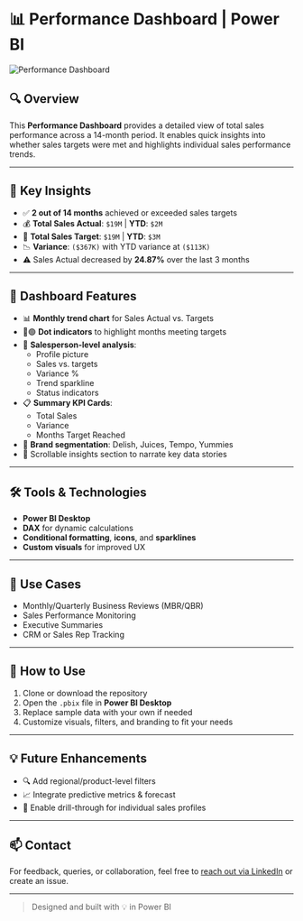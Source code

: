 # 📊 Performance Dashboard | Power BI

![Performance Dashboard](./path-to-your-image.png) <!-- Replace with actual image path or GitHub image link -->

## 🔍 Overview

This **Performance Dashboard** provides a detailed view of total sales performance across a 14-month period. It enables quick insights into whether sales targets were met and highlights individual sales performance trends.

---

## 📌 Key Insights

- ✅ **2 out of 14 months** achieved or exceeded sales targets
- 💰 **Total Sales Actual**: `$19M` | **YTD**: `$2M`
- 🎯 **Total Sales Target**: `$19M` | **YTD**: `$3M`
- 📉 **Variance**: `($367K)` with YTD variance at `($113K)`
- ⚠️ Sales Actual decreased by **24.87%** over the last 3 months

---

## 🧩 Dashboard Features

- 📊 **Monthly trend chart** for Sales Actual vs. Targets
- 🔴🟢 **Dot indicators** to highlight months meeting targets
- 👤 **Salesperson-level analysis**:
  - Profile picture
  - Sales vs. targets
  - Variance %
  - Trend sparkline
  - Status indicators
- 📋 **Summary KPI Cards**:
  - Total Sales
  - Variance
  - Months Target Reached
- 📌 **Brand segmentation**: Delish, Juices, Tempo, Yummies
- 📝 Scrollable insights section to narrate key data stories

---

## 🛠️ Tools & Technologies

- **Power BI Desktop**
- **DAX** for dynamic calculations
- **Conditional formatting**, **icons**, and **sparklines**
- **Custom visuals** for improved UX

---

## 🚀 Use Cases

- Monthly/Quarterly Business Reviews (MBR/QBR)
- Sales Performance Monitoring
- Executive Summaries
- CRM or Sales Rep Tracking

---

## 📁 How to Use

1. Clone or download the repository
2. Open the `.pbix` file in **Power BI Desktop**
3. Replace sample data with your own if needed
4. Customize visuals, filters, and branding to fit your needs

---

## 💡 Future Enhancements

- 🔍 Add regional/product-level filters
- 📈 Integrate predictive metrics & forecast
- 🔄 Enable drill-through for individual sales profiles

---

## 📫 Contact

For feedback, queries, or collaboration, feel free to [reach out via LinkedIn](#) or create an issue.

---

> Designed and built with 💡 in Power BI

